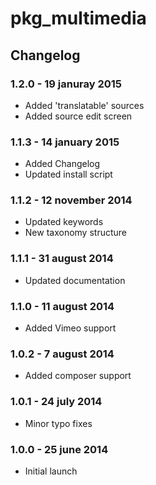 # pkg_multimedia## Changelog### 1.2.0 - 19 januray 2015* Added 'translatable' sources* Added source edit screen### 1.1.3 - 14 january 2015* Added Changelog* Updated install script### 1.1.2 - 12 november 2014* Updated keywords* New taxonomy structure### 1.1.1 - 31 august 2014* Updated documentation### 1.1.0 - 11 august 2014* Added Vimeo support### 1.0.2 - 7 august 2014* Added composer support### 1.0.1 - 24 july 2014* Minor typo fixes### 1.0.0 - 25 june 2014* Initial launch